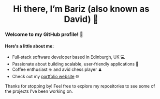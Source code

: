 <h1 align="center">Hi there, I’m Bariz (also known as David) 👋</h1>

<h3>Welcome to my GitHub profile! 🌟</h3>

<h4>Here's a little about me:</h4>
<ul>
 <li>Full‑stack software developer based in Edinburgh, UK 💻</li>
 <li>Passionate about building scalable, user‑friendly applications 🚀</li>
 <li>Coffee enthusiast ☕ and avid chess player ♟</li>
 <li>Check out my <a href="barizdev.com" target="_blank">portfolio website</a> 🌐 </li></ul>

<p>
  Thanks for stopping by! Feel free to explore my repositories to see some of the projects I’ve been working on.
</p>
